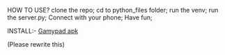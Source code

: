 HOW TO USE?
clone the repo;
cd to python_files folder;
run the venv;
run the server.py;
Connect with your phone;
Have fun;

INSTALL:- 
[Gamypad apk](https://github.com/abhijeetsagr-g/gamypad/releases)


(Please rewrite this)
